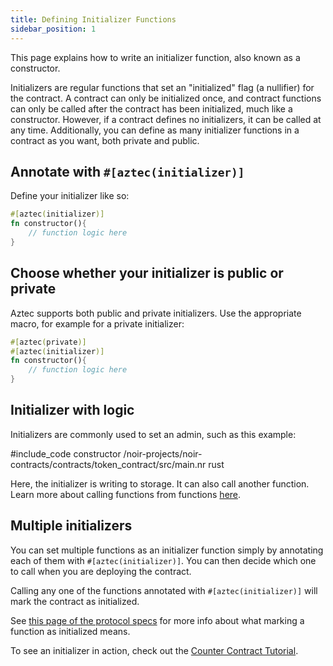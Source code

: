```yaml
---
title: Defining Initializer Functions
sidebar_position: 1
---
```


This page explains how to write an initializer function, also known as a constructor.

Initializers are regular functions that set an "initialized" flag (a nullifier) for the contract. A contract can only be initialized once, and contract functions can only be called after the contract has been initialized, much like a constructor. However, if a contract defines no initializers, it can be called at any time. Additionally, you can define as many initializer functions in a contract as you want, both private and public.

## Annotate with `#[aztec(initializer)]`

Define your initializer like so:

```rust
#[aztec(initializer)]
fn constructor(){
    // function logic here
}
```

## Choose whether your initializer is public or private

Aztec supports both public and private initializers. Use the appropriate macro, for example for a private initializer:

```rust
#[aztec(private)]
#[aztec(initializer)]
fn constructor(){
    // function logic here
}
```

## Initializer with logic

Initializers are commonly used to set an admin, such as this example:

#include_code constructor /noir-projects/noir-contracts/contracts/token_contract/src/main.nr rust

Here, the initializer is writing to storage. It can also call another function. Learn more about calling functions from functions [here](./call_functions.md).

## Multiple initializers

You can set multiple functions as an initializer function simply by annotating each of them with `#[aztec(initializer)]`. You can then decide which one to call when you are deploying the contract.

Calling any one of the functions annotated with `#[aztec(initializer)]` will mark the contract as initialized.

See [this page of the protocol specs](../../../protocol-specs/contract-deployment/instances.md#initialization) for more info about what marking a function as initialized means.

To see an initializer in action, check out the [Counter Contract Tutorial](../../../tutorials/codealong/contract_tutorials/counter_contract.md).
